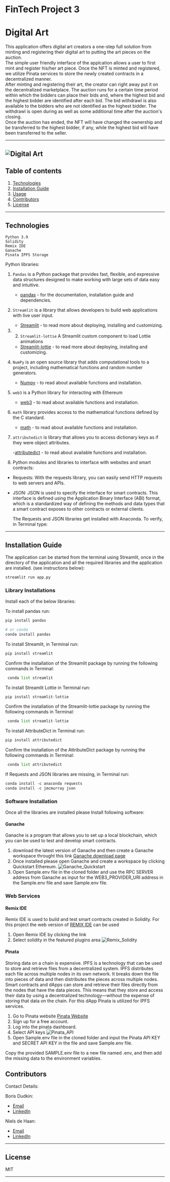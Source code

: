 # FinTech Project 3 
# Digital Art

This application offers digital art creators a one-step full solution from minting and registering their digital art to putting the art pieces on the auction.</br>
The simple user friendly interface of the applcation allows a user to first mint and register his/her art piece. Once the NFT is minted and registered, we utilize Pinata services to store the newly created contracts in a decentralized manner. </br>
After minting and registering their art, the creator can right away put it on the decentralized marketplace. The auction runs for a certain time period within which the bidders can place their bids and, where the highest bid and the highest bidder are identified after each bid. The bid withdrawl is also available to the bidders who are not identified as the highest bidder. The withdrawl is open during as well as some additional time after the auction's closing.</br>
Once the auction has ended, the NFT will have changed the ownership and be transferred to the highest bidder, if any, while the highest bid will have been transferred to the seller.

---
![Digital Art](Images/robo.jpg)
---

## Table of contents

1. [Technologies](#technologies)
2. [Installation Guide](#installation-guide)
3. [Usage](#usage)
4. [Contributors](#contributors)
5. [License](#license)

---

## Technologies
```
Python 3.9
Solidity
Remix IDE
Ganache
Pinata IPFS Storage
```

Python libraries:

1. `Pandas` is a Python package that provides fast, flexible, and expressive data structures designed to make working with large sets of data easy and intuitive.

   - [pandas](https://github.com/pandas-dev/pandas) - for the documentation, installation guide and dependencies.

2. `Streamlit` is a library that allows developers to build web applications with live user input.

   - [Streamlit](https://streamlit.io/) - to read more about deploying, installing and customizing.<br/>

3. 2. `Streamlit-lottie` A Streamlit custom component to load Lottie animations

   - [Streamlit-lottie](https://pypi.org/project/streamlit-lottie/) - to read more about deploying, installing and customizing.<br/>

3. `NumPy` is an open source library that adds computational tools to a project, including mathematical functions and random number generators.

   - [Numpy](https://numpy.org/) - to read about available functions and installation.<br/>

4. `web3` is a Python library for interacting with Ethereum

    - [web3](https://pypi.org/project/web3/) - to read about available functions and installation.<br/>
    
5. `math` library provides access to the mathematical functions defined by the C standard.

    - [math](https://docs.python.org/3/library/math.html) - to read about available functions and installation.<br/>

6. `attributedict` is library that allows you to access dictionary keys as if they were object attributes. 

    -[attributedict](https://pypi.org/project/attributedict/) - to read about available functions and installation.<br/>


6. Python modules and libraries to interface with websites and smart contracts:

- Requests: With the requests library, you can easily send HTTP requests to web servers and APIs. 

- JSON: JSON is used to specify the interface for smart contracts. This interface is defined using the Application Binary Interface (ABI) format, which is a standardized way of defining the methods and data types that a smart contract exposes to other contracts or external clients.

  The Requests and JSON libraries get installed with Anaconda. To verify, in Terminal type:

---

## Installation Guide

The application can be started from the terminal using Streamlit, once in the directory of the application and all the required libraries and the application are installed.  (see instructions below):<br/>

```python
streamlit run app.py
```


### Library Installations

Install each of the below libraries:<br/>

To install pandas run:

```python
pip install pandas
```

```python
# or conda
conda install pandas
```
To install Streamlit, in Terminal run:

```python
pip install streamlit
```

Confirm the installation of the Streamlit package by running the following commands in Terminal:

```python
 conda list streamlit
```

To install Streamlit Lottie in Terminal run:

```python
pip install streamlit-lottie
```

Confirm the installation of the Streamlit-lottie package by running the following commands in Terminal:

```python
 conda list streamlit-lottie
```
To install AttributeDict in Terminal run:

```python
pip install attributedict
```
Confirm the installation of the AttributeDict package by running the following commands in Terminal:

```python
 conda list attributedict
```


If Requests and JSON libraries are missing, in Terminal run:

```python
conda install -c anaconda requests
conda install -c jmcmurray json
```

### Software Installation
Once all the libraries are installed please Install following software:

#### Ganache
Ganache is a program that allows you to set up a local blockchain, which you can be used to test and develop smart contracts.
1. download the latest version of Ganache and then create a Ganache workspace throught this link [Ganache download page](https://trufflesuite.com/ganache/)
2.  Once installed please open Ganache and create a workspace by clicking Quickstart Ethereum. 
![Ganache_Quickstart](Images/Ganache_quickstart.jpg)
3. Open Sample.env file in the cloned folder and use the RPC SERVER address from Ganache as input for the WEB3_PROVIDER_URI address in the Sample.env file and save Sample.env file. 

### Web Services

#### Remix IDE
Remix IDE is used to build and test smart contracts created in Solidity. For this project the web version of [REMIX IDE](https://remix.ethereum.org/) can be used
1. Open Remix IDE by clicking the link
2. Select solidity in the featured plugins area
![Remix_Solidity](Images/Remix_solidity.jpg)

#### Pinata
Storing data on a chain is expensive. IPFS is a technology that can be used to store and retrieve files from a decentralized system. IPFS distributes each file across multiple nodes in its own network. It breaks down the file into pieces of data and then distributes the pieces across multiple nodes. Smart contracts and dApps can store and retrieve their files directly from the nodes that have the data pieces. This means that they store and access their data by using a decentralized technology—without the expense of storing that data on the chain.
For this dApp Pinata is utilized for IPFS services. 

1. Go to Pinata website [Pinata Website](https://www.pinata.cloud/)
2. Sign up for a free account.
3. Log into the pinata dashboard. 
4. Select API keys 
![Pinata_API](Images/Pinata_API.jpg)
5. Open Sample.env file in the cloned folder and input the Pinata API KEY and SECRET API KEY in the file and save Sample.env file. 





Copy the provided SAMPLE.env file to a new file named .env, and then add the missing data to the environment variables.

## Contributors

Contact Details:

Boris Dudkin:
- [Email](boris.dudkin@gmail.com)
- [LinkedIn](www.linkedin.com/in/Boris-Dudkin)

Niels de Haan:
- [Email](nlsdhn@gmail.com)
- [LinkedIn](www.linkedin.com/in/nielsdehaan)
---

## License

MIT

---